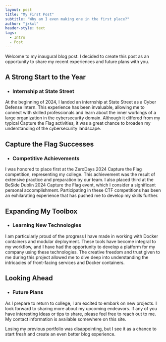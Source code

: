 ```yaml
---
layout: post
title: "My First Post"
subtitle: "Why am I even making one in the first place?"
author: "jxkxl"
header-style: text
tags:
  - Intro
  - Post
---
```


Welcome to my inaugural blog post. I decided to create this post as an opportunity to share my recent experiences and future plans with you.

## A Strong Start to the Year
- ### Internship at State Street
At the beginning of 2024, I landed an internship at State Street as a Cyber Defense Intern. This experience has been invaluable, allowing me to connect with skilled professionals and learn about the inner workings of a large organization in the cybersecurity domain. Although it differed from my typical Capture the Flag activities, it was a great chance to broaden my understanding of the cybersecurity landscape.

## Capture the Flag Successes
- ### Competitive Achievements
I was honored to place first at the ZeroDays 2024 Capture the Flag competition, representing my college. This achievement was the result of extensive practice and preparation by our team. I also placed third at the BeSide Dublin 2024 Capture the Flag event, which I consider a significant personal accomplishment. Participating in these CTF competitions has been an exhilarating experience that has pushed me to develop my skills further.

## Expanding My Toolbox
- ### Learning New Technologies
I am particularly proud of the progress I have made in working with Docker containers and modular deployment. These tools have become integral to my workflow, and I have had the opportunity to develop a platform for my company using these technologies. The creative freedom and trust given to me during this project allowed me to dive deep into understanding the intricacies of front-facing services and Docker containers.

## Looking Ahead
- ### Future Plans
As I prepare to return to college, I am excited to embark on new projects. I look forward to sharing more about my upcoming endeavors. If any of you have interesting ideas or tips to share, please feel free to reach out to me. My contact information is available somewhere on this site.

Losing my previous portfolio was disappointing, but I see it as a chance to start fresh and create an even better blog experience.